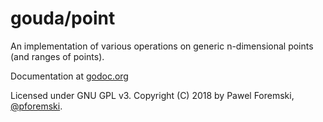 # gouda/point

An implementation of various operations on generic n-dimensional points (and ranges of points).

Documentation at [godoc.org](https://godoc.org/github.com/pforemski/gouda/point)

Licensed under GNU GPL v3. Copyright (C) 2018 by Pawel Foremski, [@pforemski](https://twitter.com/pforemski).

